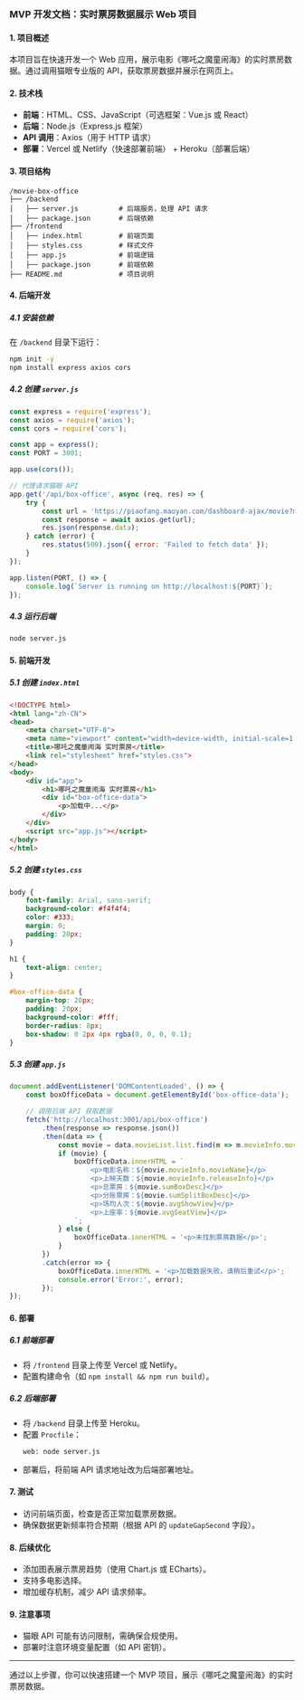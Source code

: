 ### MVP 开发文档：实时票房数据展示 Web 项目

#### 1. 项目概述
本项目旨在快速开发一个 Web 应用，展示电影《哪吒之魔童闹海》的实时票房数据。通过调用猫眼专业版的 API，获取票房数据并展示在网页上。

#### 2. 技术栈
- **前端**：HTML、CSS、JavaScript（可选框架：Vue.js 或 React）
- **后端**：Node.js（Express.js 框架）
- **API 调用**：Axios（用于 HTTP 请求）
- **部署**：Vercel 或 Netlify（快速部署前端） + Heroku（部署后端）

#### 3. 项目结构
```
/movie-box-office
├── /backend
│   ├── server.js          # 后端服务，处理 API 请求
│   ├── package.json       # 后端依赖
├── /frontend
│   ├── index.html         # 前端页面
│   ├── styles.css         # 样式文件
│   ├── app.js             # 前端逻辑
│   ├── package.json       # 前端依赖
├── README.md              # 项目说明
```

#### 4. 后端开发

##### 4.1 安装依赖
在 `/backend` 目录下运行：
```bash
npm init -y
npm install express axios cors
```

##### 4.2 创建 `server.js`
```javascript
const express = require('express');
const axios = require('axios');
const cors = require('cors');

const app = express();
const PORT = 3001;

app.use(cors());

// 代理请求猫眼 API
app.get('/api/box-office', async (req, res) => {
    try {
        const url = 'https://piaofang.maoyan.com/dashboard-ajax/movie?movieId=1294273&orderType=0&uuid=194fe65ad40c8-01e6fdc0c14adf-26011851-1fa400-194fe65ad40c8&timeStamp=1739434972217&User-Agent=TW96aWxsYS81LjAgKFdpbmRvd3MgTlQgMTAuMDsgV2luNjQ7IHg2NCkgQXBwbGVXZWJLaXQvNTM3LjM2IChLSFRNTCwgbGlrZSBHZWNrbykgQ2hyb21lLzEzMS4wLjAuMCBTYWZhcmkvNTM3LjM2&index=83&channelId=40009&sVersion=2&signKey=448f569ef293e7300e969f1a67f07b55&WuKongReady=h5';
        const response = await axios.get(url);
        res.json(response.data);
    } catch (error) {
        res.status(500).json({ error: 'Failed to fetch data' });
    }
});

app.listen(PORT, () => {
    console.log(`Server is running on http://localhost:${PORT}`);
});
```

##### 4.3 运行后端
```bash
node server.js
```

#### 5. 前端开发

##### 5.1 创建 `index.html`
```html
<!DOCTYPE html>
<html lang="zh-CN">
<head>
    <meta charset="UTF-8">
    <meta name="viewport" content="width=device-width, initial-scale=1.0">
    <title>哪吒之魔童闹海 实时票房</title>
    <link rel="stylesheet" href="styles.css">
</head>
<body>
    <div id="app">
        <h1>哪吒之魔童闹海 实时票房</h1>
        <div id="box-office-data">
            <p>加载中...</p>
        </div>
    </div>
    <script src="app.js"></script>
</body>
</html>
```

##### 5.2 创建 `styles.css`
```css
body {
    font-family: Arial, sans-serif;
    background-color: #f4f4f4;
    color: #333;
    margin: 0;
    padding: 20px;
}

h1 {
    text-align: center;
}

#box-office-data {
    margin-top: 20px;
    padding: 20px;
    background-color: #fff;
    border-radius: 8px;
    box-shadow: 0 2px 4px rgba(0, 0, 0, 0.1);
}
```

##### 5.3 创建 `app.js`
```javascript
document.addEventListener('DOMContentLoaded', () => {
    const boxOfficeData = document.getElementById('box-office-data');

    // 调用后端 API 获取数据
    fetch('http://localhost:3001/api/box-office')
        .then(response => response.json())
        .then(data => {
            const movie = data.movieList.list.find(m => m.movieInfo.movieId === 1294273);
            if (movie) {
                boxOfficeData.innerHTML = `
                    <p>电影名称：${movie.movieInfo.movieName}</p>
                    <p>上映天数：${movie.movieInfo.releaseInfo}</p>
                    <p>总票房：${movie.sumBoxDesc}</p>
                    <p>分账票房：${movie.sumSplitBoxDesc}</p>
                    <p>场均人次：${movie.avgShowView}</p>
                    <p>上座率：${movie.avgSeatView}</p>
                `;
            } else {
                boxOfficeData.innerHTML = '<p>未找到票房数据</p>';
            }
        })
        .catch(error => {
            boxOfficeData.innerHTML = '<p>加载数据失败，请稍后重试</p>';
            console.error('Error:', error);
        });
});
```

#### 6. 部署

##### 6.1 前端部署
- 将 `/frontend` 目录上传至 Vercel 或 Netlify。
- 配置构建命令（如 `npm install && npm run build`）。

##### 6.2 后端部署
- 将 `/backend` 目录上传至 Heroku。
- 配置 `Procfile`：
  ```
  web: node server.js
  ```
- 部署后，将前端 API 请求地址改为后端部署地址。

#### 7. 测试
- 访问前端页面，检查是否正常加载票房数据。
- 确保数据更新频率符合预期（根据 API 的 `updateGapSecond` 字段）。

#### 8. 后续优化
- 添加图表展示票房趋势（使用 Chart.js 或 ECharts）。
- 支持多电影选择。
- 增加缓存机制，减少 API 请求频率。

#### 9. 注意事项
- 猫眼 API 可能有访问限制，需确保合规使用。
- 部署时注意环境变量配置（如 API 密钥）。

---

通过以上步骤，你可以快速搭建一个 MVP 项目，展示《哪吒之魔童闹海》的实时票房数据。